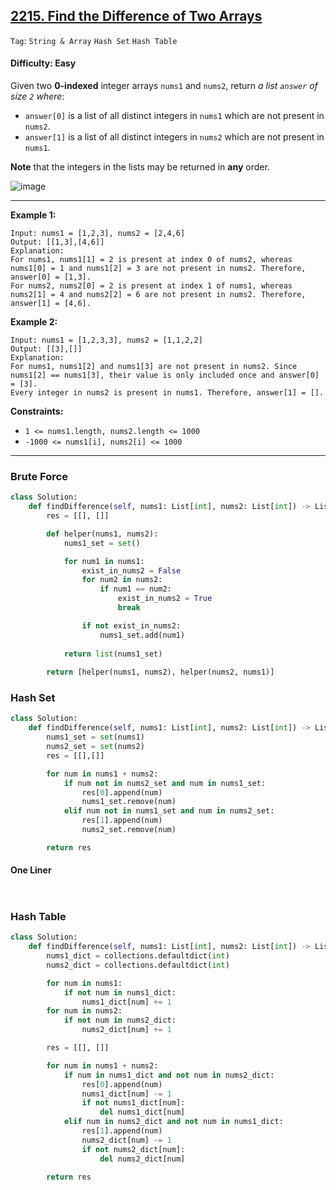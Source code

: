 ## [2215. Find the Difference of Two Arrays](https://leetcode.com/problems/find-the-difference-of-two-arrays)

```Tag```: ```String & Array``` ```Hash Set``` ```Hash Table```

#### Difficulty: Easy

Given two __0-indexed__ integer arrays ```nums1``` and ```nums2```, return _a list ```answer``` of size ```2``` where_:

  - ```answer[0]``` is a list of all distinct integers in ```nums1``` which are not present in ```nums2```.
  - ```answer[1]``` is a list of all distinct integers in ```nums2``` which are not present in ```nums1```.

__Note__ that the integers in the lists may be returned in __any__ order.

![image](https://user-images.githubusercontent.com/35042430/235832849-3163803f-ffeb-4589-83c2-c655b3dd1d1b.png)

---

__Example 1:__
```
Input: nums1 = [1,2,3], nums2 = [2,4,6]
Output: [[1,3],[4,6]]
Explanation:
For nums1, nums1[1] = 2 is present at index 0 of nums2, whereas nums1[0] = 1 and nums1[2] = 3 are not present in nums2. Therefore, answer[0] = [1,3].
For nums2, nums2[0] = 2 is present at index 1 of nums1, whereas nums2[1] = 4 and nums2[2] = 6 are not present in nums2. Therefore, answer[1] = [4,6].
```

__Example 2:__
```
Input: nums1 = [1,2,3,3], nums2 = [1,1,2,2]
Output: [[3],[]]
Explanation:
For nums1, nums1[2] and nums1[3] are not present in nums2. Since nums1[2] == nums1[3], their value is only included once and answer[0] = [3].
Every integer in nums2 is present in nums1. Therefore, answer[1] = [].
```

__Constraints:__

- ```1 <= nums1.length, nums2.length <= 1000```
- ```-1000 <= nums1[i], nums2[i] <= 1000```

---

### Brute Force

```Python
class Solution:
    def findDifference(self, nums1: List[int], nums2: List[int]) -> List[List[int]]:
        res = [[], []]

        def helper(nums1, nums2):
            nums1_set = set()

            for num1 in nums1:
                exist_in_nums2 = False
                for num2 in nums2:
                    if num1 == num2:
                        exist_in_nums2 = True
                        break

                if not exist_in_nums2:
                    nums1_set.add(num1)
            
            return list(nums1_set)
        
        return [helper(nums1, nums2), helper(nums2, nums1)]
```

### Hash Set

```Python
class Solution:
    def findDifference(self, nums1: List[int], nums2: List[int]) -> List[List[int]]:
        nums1_set = set(nums1)
        nums2_set = set(nums2)
        res = [[],[]]

        for num in nums1 + nums2:
            if num not in nums2_set and num in nums1_set:
                res[0].append(num)
                nums1_set.remove(num)
            elif num not in nums1_set and num in nums2_set:
                res[1].append(num)
                nums2_set.remove(num)

        return res
```

#### One Liner

```Python

```

```Python

```

### Hash Table

```Python
class Solution:
    def findDifference(self, nums1: List[int], nums2: List[int]) -> List[List[int]]:
        nums1_dict = collections.defaultdict(int)
        nums2_dict = collections.defaultdict(int)

        for num in nums1:
            if not num in nums1_dict:
                nums1_dict[num] += 1
        for num in nums2:
            if not num in nums2_dict:
                nums2_dict[num] += 1

        res = [[], []]

        for num in nums1 + nums2:
            if num in nums1_dict and not num in nums2_dict:
                res[0].append(num)
                nums1_dict[num] -= 1
                if not nums1_dict[num]:
                    del nums1_dict[num]
            elif num in nums2_dict and not num in nums1_dict:
                res[1].append(num)
                nums2_dict[num] -= 1
                if not nums2_dict[num]:
                    del nums2_dict[num]

        return res
```
